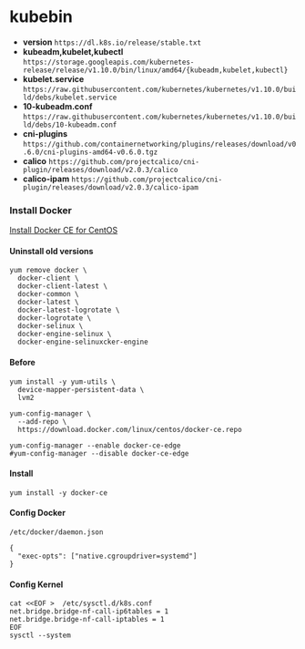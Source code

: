 # kubebin

* **version** `https://dl.k8s.io/release/stable.txt`
* **kubeadm,kubelet,kubectl** `https://storage.googleapis.com/kubernetes-release/release/v1.10.0/bin/linux/amd64/{kubeadm,kubelet,kubectl}`
* **kubelet.service** `https://raw.githubusercontent.com/kubernetes/kubernetes/v1.10.0/build/debs/kubelet.service`
* **10-kubeadm.conf** `https://raw.githubusercontent.com/kubernetes/kubernetes/v1.10.0/build/debs/10-kubeadm.conf`
* **cni-plugins** `https://github.com/containernetworking/plugins/releases/download/v0.6.0/cni-plugins-amd64-v0.6.0.tgz`
* **calico** `https://github.com/projectcalico/cni-plugin/releases/download/v2.0.3/calico`
* **calico-ipam** `https://github.com/projectcalico/cni-plugin/releases/download/v2.0.3/calico-ipam`

### Install Docker

[Install Docker CE for CentOS](https://docs.docker.com/install/linux/docker-ce/centos/)

#### Uninstall old versions
```
yum remove docker \
  docker-client \
  docker-client-latest \
  docker-common \
  docker-latest \
  docker-latest-logrotate \
  docker-logrotate \
  docker-selinux \
  docker-engine-selinux \
  docker-engine-selinuxcker-engine
```

#### Before
```
yum install -y yum-utils \
  device-mapper-persistent-data \
  lvm2
```
```
yum-config-manager \
  --add-repo \
  https://download.docker.com/linux/centos/docker-ce.repo
```
```
yum-config-manager --enable docker-ce-edge
#yum-config-manager --disable docker-ce-edge
```

#### Install
```
yum install -y docker-ce
```

#### Config Docker
`/etc/docker/daemon.json`
```
{
  "exec-opts": ["native.cgroupdriver=systemd"]
}
```

#### Config Kernel
```
cat <<EOF >  /etc/sysctl.d/k8s.conf
net.bridge.bridge-nf-call-ip6tables = 1
net.bridge.bridge-nf-call-iptables = 1
EOF
sysctl --system
```


